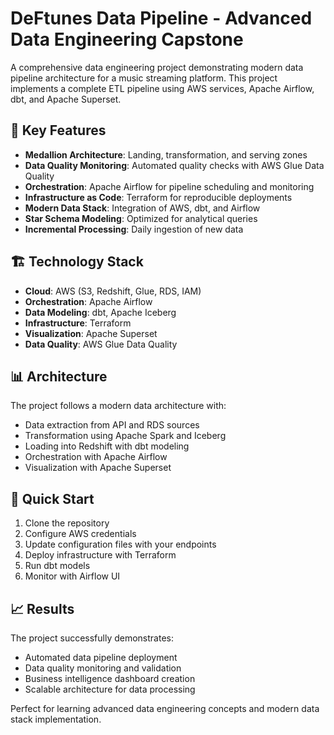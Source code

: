 # DeFtunes Data Pipeline - Advanced Data Engineering Capstone

A comprehensive data engineering project demonstrating modern data pipeline architecture for a music streaming platform. This project implements a complete ETL pipeline using AWS services, Apache Airflow, dbt, and Apache Superset.

## 🎯 Key Features

- **Medallion Architecture**: Landing, transformation, and serving zones
- **Data Quality Monitoring**: Automated quality checks with AWS Glue Data Quality
- **Orchestration**: Apache Airflow for pipeline scheduling and monitoring
- **Infrastructure as Code**: Terraform for reproducible deployments
- **Modern Data Stack**: Integration of AWS, dbt, and Airflow
- **Star Schema Modeling**: Optimized for analytical queries
- **Incremental Processing**: Daily ingestion of new data

## 🏗️ Technology Stack

- **Cloud**: AWS (S3, Redshift, Glue, RDS, IAM)
- **Orchestration**: Apache Airflow
- **Data Modeling**: dbt, Apache Iceberg
- **Infrastructure**: Terraform
- **Visualization**: Apache Superset
- **Data Quality**: AWS Glue Data Quality

## 📊 Architecture

The project follows a modern data architecture with:
- Data extraction from API and RDS sources
- Transformation using Apache Spark and Iceberg
- Loading into Redshift with dbt modeling
- Orchestration with Apache Airflow
- Visualization with Apache Superset

## 🚀 Quick Start

1. Clone the repository
2. Configure AWS credentials
3. Update configuration files with your endpoints
4. Deploy infrastructure with Terraform
5. Run dbt models
6. Monitor with Airflow UI

## 📈 Results

The project successfully demonstrates:
- Automated data pipeline deployment
- Data quality monitoring and validation
- Business intelligence dashboard creation
- Scalable architecture for data processing

Perfect for learning advanced data engineering concepts and modern data stack implementation. 